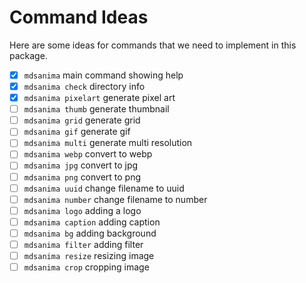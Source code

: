 # Command Ideas

Here are some ideas for commands that we need to implement in this package.

- [x] `mdsanima` main command showing help
- [x] `mdsanima check` directory info
- [x] `mdsanima pixelart` generate pixel art
- [ ] `mdsanima thumb` generate thumbnail
- [ ] `mdsanima grid` generate grid
- [ ] `mdsanima gif` generate gif
- [ ] `mdsanima multi` generate multi resolution
- [ ] `mdsanima webp` convert to webp
- [ ] `mdsanima jpg` convert to jpg
- [ ] `mdsanima png` convert to png
- [ ] `mdsanima uuid` change filename to uuid
- [ ] `mdsanima number` change filename to number
- [ ] `mdsanima logo` adding a logo
- [ ] `mdsanima caption` adding caption
- [ ] `mdsanima bg` adding background
- [ ] `mdsanima filter` adding filter
- [ ] `mdsanima resize` resizing image
- [ ] `mdsanima crop` cropping image
